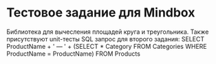 # Тестовое задание для Mindbox
Библиотека для вычесления площадей круга и треугольника. Также присутствуют unit-тесты
SQL запрос для второго задания:
SELECT ProductName + ' — ' + (SELECT * Category FROM Categories WHERE ProductName = ProductName) FROM Products
